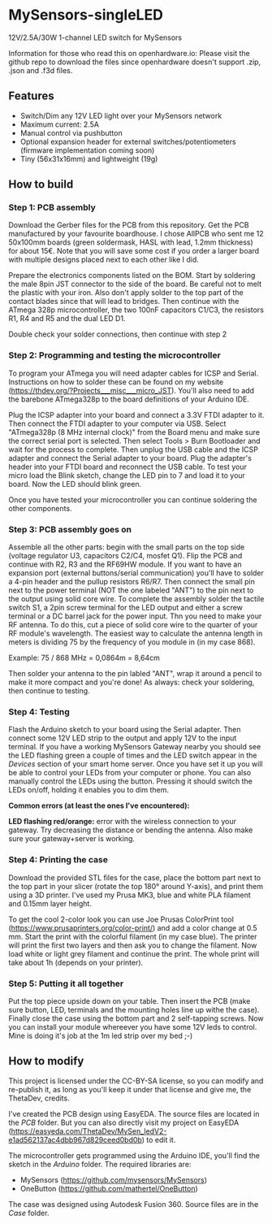 # MySensors-singleLED
12V/2.5A/30W 1-channel LED switch for MySensors

Information for those who read this on openhardware.io:
Please visit the github repo to download the files since openhardware doesn't support .zip, .json and .f3d files.
## Features
- Switch/Dim any 12V LED light over your MySensors network
- Maximum current: 2.5A
- Manual control via pushbutton
- Optional expansion header for external switches/potentiometers (firmware implementation coming soon)
- Tiny (56x31x16mm) and lightweight (19g)

## How to build
### Step 1: PCB assembly
Download the Gerber files for the PCB from this repository. Get the PCB manufactured by your favourite boardhouse. I chose AllPCB who sent me 12 50x100mm boards (green soldermask, HASL with lead, 1.2mm thickness) for about 15€.
Note that you will save some cost if you order a larger board with multiple designs placed next to each other like I did.

Prepare the electronics components listed on the BOM. Start by soldering the male 8pin JST connector to the side of the board. Be careful not to melt the plastic with your iron. Also don't apply solder to the top part of the contact blades since that will lead to bridges.
Then continue with the ATmega 328p microcontroller, the two 100nF capacitors C1/C3, the resistors R1, R4 and R5 and the dual LED D1.

Double check your solder connections, then continue with step 2
### Step 2: Programming and testing the microcontroller
To program your ATmega you will need adapter cables for ICSP and Serial. Instructions on how to solder these can be found on my website (https://thdev.org/?Projects___misc___micro_JST). You'll also need to add the barebone ATmega328p to the board definitions of your Arduino IDE.

Plug the ICSP adapter into your board and connect a 3.3V FTDI adapter to it. Then connect the FTDI adapter to your computer via USB.
Select "ATmega328p (8 MHz internal clock)" from the Board menu and make sure the correct serial port is selected. Then select Tools > Burn Bootloader and wait for the process to complete.
Then unplug the USB cable and the ICSP adapter and connect the Serial adapter to your board. Plug the adapter's header into your FTDI board and reconnect the USB cable.
To test your micro load the Blink sketch, change the LED pin to 7 and load it to your board. Now the LED should blink green.

Once you have tested your microcontroller you can continue soldering the other components.
### Step 3: PCB assembly goes on
Assemble all the other parts: begin with the small parts on the top side (voltage regulator U3, capacitors C2/C4, mosfet Q1). Flip the PCB and continue with R2, R3 and the RF69HW module.
If you want to have an expansion port (external buttons/serial communication) you'll have to solder a 4-pin header and the pullup resistors R6/R7.
Then connect the small pin next to the power terminal (NOT the one labeled "ANT") to the pin next to the output using solid core wire.
To complete the assembly solder the tactile switch S1, a 2pin screw terminal for the LED output and either a screw terminal or a DC barrel jack for the power input.
Thn you need to make your RF antenna.
To do this, cut a piece of solid core wire to the quarter of your RF module's wavelength. The easiest way to calculate the antenna length in meters is dividing 75 by the frequency of you module in (in my case 868).

Example: 75 / 868 MHz = 0,0864m = 8,64cm

Then solder your antenna to the pin labled "ANT", wrap it around a pencil to make it more compact and you're done!
As always: check your soldering, then continue to testing.
### Step 4: Testing
Flash the Arduino sketch to your board using the Serial adapter. Then connect some 12V LED strip to the output and apply 12V to the input terminal. If you have a working MySensors Gateway nearby you should see the LED flashing green a couple of times and the LED switch appear in the *Devices* section of your smart home server. Once you have set it up you will be able to control your LEDs from your computer or phone.
You can also manually control the LEDs using the button. Pressing it should switch the LEDs on/off, holding it enables you to dim them.

**Common errors (at least the ones I've encountered):**

**LED flashing red/orange:**
error with the wireless connection to your gateway. Try decreasing the distance or bending the antenna. Also make sure your gateway+server is working.
### Step 4: Printing the case
Download the provided STL files for the case, place the bottom part next to the top part in your slicer (rotate the top 180° around Y-axis), and print them using a 3D printer. I've used my Prusa MK3, blue and white PLA filament and 0.15mm layer height.

To get the cool 2-color look you can use Joe Prusas ColorPrint tool (https://www.prusaprinters.org/color-print/) and add a color change at 0.5 mm.
Start the print with the colorful filament (in my case blue). The printer will print the first two layers and then ask you to change the filament. Now load white or light grey filament and continue the print.
The whole print will take about 1h (depends on your printer).
### Step 5: Putting it all together
Put the top piece upside down on your table. Then insert the PCB (make sure button, LED, terminals and the mounting holes line up withe the case). Finally close the case using the bottom part and 2 self-tapping screws.
Now you can install your module whereever you have some 12V leds to control. Mine is doing it's job at the 1m led strip over my bed ;-)

## How to modify
This project is licensed under the CC-BY-SA license, so you can modify and re-publish it, as long as you'll keep it under that license and give me, the ThetaDev, credits.

I've created the PCB design using EasyEDA. The source files are located in the *PCB* folder. But you can also directly visit my project on EasyEDA (https://easyeda.com/ThetaDev/MySen_ledV2-e1ad562137ac4dbb967d829ceed0bd0b) to edit it.

The microcontroller gets programmed using the Arduino IDE, you'll find the sketch in the *Arduino* folder. The required libraries are:
- MySensors (https://github.com/mysensors/MySensors)
- OneButton (https://github.com/mathertel/OneButton)

The case was designed using Autodesk Fusion 360. Source files are in the *Case* folder.
